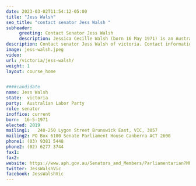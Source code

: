 ```yaml
---
date: 2023-03-02T11:54:12-05:00
title: "Jess Walsh"
seo_title: "contact senator Jess Walsh "
subheader:
     greeting: Contact Senator Jess Walsh
     description: Jessica Cecille Walsh (born 16 May 1971) is an Australian politician and trade unionist. She is a member of the Australian Labor Party (ALP) and has served as a Senator for Victoria since 2019. Prior to her election to parliament she was the state secretary of United Voice.
description: Contact senator Jess Walsh of victoria. Contact information for Jess Walsh includes email address, phone number, and mailing address.
image: jess-walsh.jpeg
video:
url: /victoria/jess-walsh/
weight: 1
layout: course_home


####candidate
name: Jess Walsh
state:	victoria
party:	Australian Labor Party
role: senator
inoffice: current
born:  16-5-1971
elected: 2019
mailing1:	240-250 Lygon Street Brunswick East, VIC, 3057
mailing2: PO Box 6100 Senate Parliament House Canberra ACT 2600
phone1:	(03) 9381 5448
phone2: (02) 6277 3744
fax1:
fax2:
website: https://www.aph.gov.au/Senators_and_Members/Parliamentarian?MPID=252157
twitter: JessWalshVic
facebook: JessWalshVic
---
```

